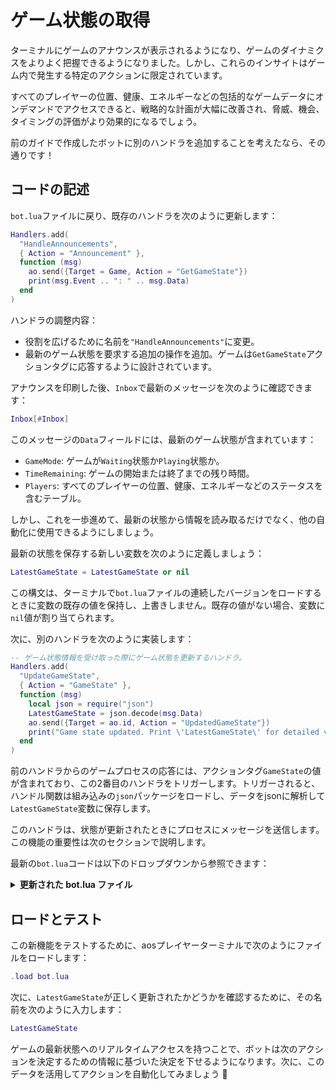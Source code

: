 # ゲーム状態の取得

ターミナルにゲームのアナウンスが表示されるようになり、ゲームのダイナミクスをよりよく把握できるようになりました。しかし、これらのインサイトはゲーム内で発生する特定のアクションに限定されています。

すべてのプレイヤーの位置、健康、エネルギーなどの包括的なゲームデータにオンデマンドでアクセスできると、戦略的な計画が大幅に改善され、脅威、機会、タイミングの評価がより効果的になるでしょう。

前のガイドで作成したボットに別のハンドラを追加することを考えたなら、その通りです！

## コードの記述

`bot.lua`ファイルに戻り、既存のハンドラを次のように更新します：

```lua
Handlers.add(
  "HandleAnnouncements",
  { Action = "Announcement" },
  function (msg)
    ao.send({Target = Game, Action = "GetGameState"})
    print(msg.Event .. ": " .. msg.Data)
  end
)
```

ハンドラの調整内容：

- 役割を広げるために名前を`"HandleAnnouncements"`に変更。
- 最新のゲーム状態を要求する追加の操作を追加。ゲームは`GetGameState`アクションタグに応答するように設計されています。

アナウンスを印刷した後、`Inbox`で最新のメッセージを次のように確認できます：

```lua
Inbox[#Inbox]
```

このメッセージの`Data`フィールドには、最新のゲーム状態が含まれています：

- `GameMode`: ゲームが`Waiting`状態か`Playing`状態か。
- `TimeRemaining`: ゲームの開始または終了までの残り時間。
- `Players`: すべてのプレイヤーの位置、健康、エネルギーなどのステータスを含むテーブル。

しかし、これを一歩進めて、最新の状態から情報を読み取るだけでなく、他の自動化に使用できるようにしましょう。

最新の状態を保存する新しい変数を次のように定義しましょう：

```lua
LatestGameState = LatestGameState or nil
```

この構文は、ターミナルで`bot.lua`ファイルの連続したバージョンをロードするときに変数の既存の値を保持し、上書きしません。既存の値がない場合、変数に`nil`値が割り当てられます。

次に、別のハンドラを次のように実装します：

```lua
-- ゲーム状態情報を受け取った際にゲーム状態を更新するハンドラ。
Handlers.add(
  "UpdateGameState",
  { Action = "GameState" },
  function (msg)
    local json = require("json")
    LatestGameState = json.decode(msg.Data)
    ao.send({Target = ao.id, Action = "UpdatedGameState"})
    print("Game state updated. Print \'LatestGameState\' for detailed view.")
  end
)
```

前のハンドラからのゲームプロセスの応答には、アクションタグ`GameState`の値が含まれており、この2番目のハンドラをトリガーします。トリガーされると、ハンドル関数は組み込みの`json`パッケージをロードし、データをjsonに解析して`LatestGameState`変数に保存します。

このハンドラは、状態が更新されたときにプロセスにメッセージを送信します。この機能の重要性は次のセクションで説明します。

最新の`bot.lua`コードは以下のドロップダウンから参照できます：

<details>
  <summary><strong>更新された bot.lua ファイル</strong></summary>

```lua
LatestGameState = LatestGameState or nil

Handlers.add(
"HandleAnnouncements",
{ Action = "Announcement" },
function (msg)
  ao.send({Target = Game, Action = "GetGameState"})
  print(msg.Event .. ": " .. msg.Data)
end
)

Handlers.add(
"UpdateGameState",
{ Action = "GameState" },
function (msg)
  local json = require("json")
  LatestGameState = json.decode(msg.Data)
  ao.send({Target = ao.id, Action = "UpdatedGameState"})
  print("Game state updated. Print \'LatestGameState\' for detailed view.")
end
)
```

</details>

## ロードとテスト

この新機能をテストするために、aosプレイヤーターミナルで次のようにファイルをロードします：

```lua
.load bot.lua
```

次に、`LatestGameState`が正しく更新されたかどうかを確認するために、その名前を次のように入力します：

```lua
LatestGameState
```

ゲームの最新状態へのリアルタイムアクセスを持つことで、ボットは次のアクションを決定するための情報に基づいた決定を下せるようになります。次に、このデータを活用してアクションを自動化してみましょう 🚶
